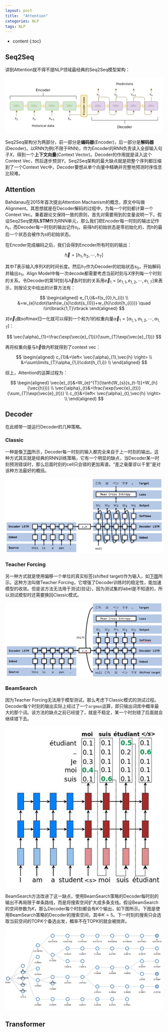 ```yaml
---
layout: post
title:  "Attention"
categories: NLP
tags: NLP 
---
```


* content
{:toc}

## Seq2Seq

讲到Attention就不得不提NLP领域最经典的Seq2Seq模型架构：

![](/img/seq2seq_ts.png)

Seq2Seq架构分为两部分，前一部分是**编码器**(Encoder)，后一部分是**解码器**(Decoder)。以RNN为例(不限于RNN)，作为Encoder的RNN负责读入全部输入句子$X$，得到一个**上下文向量**(Context Vector)。Decoder的作用就是读入这个Context Vec，然后逐步预测$Y$。Seq2Seq架构的最大缺点就是把整个序列都压缩到了一个Context Vec中，Decoder要想从单个向量中精确并完整地预测时序信息比较难。

## Attention

Bahdanau在2015年首次提出Attention Machanism的概念，原文中叫做Alignment。其思想就是在Decoder解码的过程中，为每一个时刻都计算一个Context Vec。秉着跟论文保持一致的原则，首先对需要用到的变量说明一下。假设Seq2Seq使用**LSTM**作为RNN单元，那么我们把Encoder每一时刻的输出记作$h_{t}$，而Decoder每一时刻的输出记作$s_{t}$，易得$h$的初始状态是零初始化的，而$h$的最后一个状态会被作为$s$的初始状态。

在Encoder完成编码之后，我们会得到Encoder所有时刻的输出：

$$
\vec{h}=\lbrack{h_{1},h_{2},\cdots,h_{T}}\rbrack
$$

其中$T$表示输入序列$X$的时间长度。然后$h_{T}$作为Decoder的初始状态$s_{0}$，开始解码并输出$s_{1}$。Align Model中每一次decode都需要考虑当前时刻与$X$序列每一个时刻的关系。令Decoder的第$1$时刻与$\vec{h}$各时刻的关系用$\vec{e}_{1}=\lbrack{e_{1,1},e_{1,2},\cdots,e_{1,T}}\rbrack$来表示，则按论文中给出的计算方法有：

$$
\begin{aligned}
    e_{1,i}&=f(s_{0},h_{i}) \\
    &=w_{e}\cdot{tanh(w_{s}\cdot{s_{0}}+w_{h}\cdot{h_{i}})} \quad i\in\lbrack{1,T}\rbrack
\end{aligned}
$$

对$\vec{e}_{1}$做softmax归一化就可以得到一个和为$1$的权重向量$\vec{\alpha}_{1}=\lbrack{\alpha_{1,1},\alpha_{1,2},\cdots,\alpha_{1,T}}\rbrack$：

$$
\vec{\alpha}_{1}=\frac{\exp(\vec{e}_{1})}{\sum_{T}\exp(\vec{e}_{1})}
$$

再将权重向量与$\vec{h}$做内积就得到了context vec：

$$
\begin{aligned}
    c_{1}&=\left< \vec{\alpha}_{1},\vec{h} \right> \\
    &=\sum\limits_{T}\alpha_{1,i}\cdot{h_{1,i}} \\
\end{aligned}
$$

综上，Attention的运算过程为：

$$
\begin{aligned}
    \vec{e}_{t}&=W_{e}^{T}{\tanh(W_{s}{s_{t-1}}+W_{h}{\vec{h}})} \\
    \vec{\alpha}_{t}&=\frac{\exp(\vec{e}_{t})}{\sum_{T}\exp(\vec{e}_{t})} \\
    c_{t}&=\left< \vec{\alpha}_{t},\vec{h} \right> \\
\end{aligned}
$$

## Decoder

在此顺带一提运行Decoder的几种策略。

### Classic

一种是像[下图](https://satopirka.com/2018/02/encoder-decoder%E3%83%A2%E3%83%87%E3%83%AB%E3%81%A8teacher-forcingscheduled-samplingprofessor-forcing/)所示，Decoder每一时刻的输入都完全来自于上一时刻的输出。这种方式其实就是经典的RNN训练策略，它有一个明显的缺点，当Decoder某一时刻预测错误时，那么后面时刻的cell只会错的更加离谱。“差之毫厘谬以千里”是对该种方法最好的概括。

![](/img/without-teacher-forcing.png)

### Teacher Forcing

另一种方式就是使用偏移一个单位的真实标签(shifted target)作为输入，如[下图](https://satopirka.com/2018/02/encoder-decoder%E3%83%A2%E3%83%87%E3%83%AB%E3%81%A8teacher-forcingscheduled-samplingprofessor-forcing/)所示。这种方法叫做Teacher Forcing，它增强了Decoder训练时的稳定性，能加速模型的收敛。但是该方法无法用于测试(验证)，因为测试集的label是不知道的，所以测试模型时还需要换回Classic模式。

![](/img/teacher-forcing.png)

### BeamSearch

因为Teacher Forcing无法用于模型测试，那么考虑下Classic模式的测试过程。Decoder每个时刻的输出实际上经过了一个```argmax```运算，即只输出词库中概率最大的那个词。该方法的缺点之前已经提了，就是不稳定，某一个时刻错了后面就会继续错下去。

![](/img/2018101114371929.png)

BeamSearch方法改进了这一缺点，使用BeamSearch策略的Decoder每时刻的输出不再局限于单条路线，而是将搜索空间扩大成多条支线。假设BeamSearch的空间参数为$K$，那么Decoder每个时刻都会有$K$个输出，如下图所示。下图是使用BeamSearch策略的Decoder的搜索空间，其中$K=5$。下一时刻的搜索只会选取当前空间的TOP$K$个备选出发，概率不在TOP$K$的就会被抛弃。

![](/img/A-partially-completed-beam-search-procedure-with-a-beam-width-of-5-for-an-example-input.png)

## Transformer

